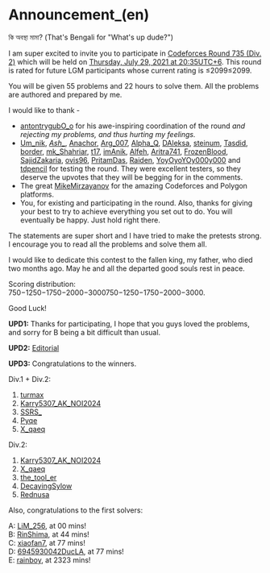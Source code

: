 # Announcement_(en)

কি অবস্থা মামা? (That's Bengali for "What's up dude?")

I am super excited to invite you to participate in [Codeforces Round 735 (Div. 2)](https://codeforces.com/contest/1554 "Codeforces Round 735 (Div. 2)") which will be held on [Thursday, July 29, 2021 at 20:35UTC+6](https://codeforces.com/https://www.timeanddate.com/worldclock/fixedtime.html?day=29&month=7&year=2021&hour=17&min=35&sec=0&p1=166). This round is rated for future LGM participants whose current rating is ≤2099≤2099.

You will be given 55 problems and 22 hours to solve them. All the problems are authored and prepared by me.

I would like to thank -

 * [antontrygubO_o](https://codeforces.com/profile/antontrygubO_o "International Grandmaster antontrygubO_o") for his awe-inspiring coordination of the round  *and rejecting my problems, and thus hurting my feelings.*
* [Um_nik](https://codeforces.com/profile/Um_nik "Legendary Grandmaster Um_nik"), [_Ash__](https://codeforces.com/profile/_Ash__ "International Master _Ash__"), [Anachor](https://codeforces.com/profile/Anachor "Grandmaster Anachor"), [Arg_007](https://codeforces.com/profile/Arg_007 "Grandmaster Arg_007"), [Alpha_Q](https://codeforces.com/profile/Alpha_Q "Grandmaster Alpha_Q"), [DAleksa](https://codeforces.com/profile/DAleksa "Expert DAleksa"), [steinum](https://codeforces.com/profile/steinum "Expert steinum"), [Tasdid](https://codeforces.com/profile/Tasdid "Candidate Master Tasdid"), [border](https://codeforces.com/profile/border "Expert border"), [mk_Shahriar](https://codeforces.com/profile/mk_Shahriar "Expert mk_Shahriar"), [t17](https://codeforces.com/profile/t17 "Expert t17"), [imAnik](https://codeforces.com/profile/imAnik "Master imAnik"), [Alfeh](https://codeforces.com/profile/Alfeh "Expert Alfeh"), [Aritra741](https://codeforces.com/profile/Aritra741 "Expert Aritra741"), [FrozenBlood](https://codeforces.com/profile/FrozenBlood "Master FrozenBlood"), [SajidZakaria](https://codeforces.com/profile/SajidZakaria "Candidate Master SajidZakaria"), [ovis96](https://codeforces.com/profile/ovis96 "Master ovis96"), [PritamDas](https://codeforces.com/profile/PritamDas "Expert PritamDas"), [Raiden](https://codeforces.com/profile/Raiden "Master Raiden"), [YoyOyoYOy000y000](https://codeforces.com/profile/YoyOyoYOy000y000 "Expert YoyOyoYOy000y000") and [tdpencil](https://codeforces.com/profile/tdpencil "Pupil tdpencil") for testing the round. They were excellent testers, so they deserve the upvotes that they will be begging for in the comments.
* The great [MikeMirzayanov](https://codeforces.com/profile/MikeMirzayanov "Headquarters, MikeMirzayanov") for the amazing Codeforces and Polygon platforms.
* You, for existing and participating in the round. Also, thanks for giving your best to try to achieve everything you set out to do. You will eventually be happy. Just hold right there.

The statements are super short and I have tried to make the pretests strong. I encourage you to read all the problems and solve them all.

I would like to dedicate this contest to the fallen king, my father, who died two months ago. May he and all the departed good souls rest in peace.

Scoring distribution: 750−1250−1750−2000−3000750−1250−1750−2000−3000.

Good Luck!

**UPD1:** Thanks for participating, I hope that you guys loved the problems, and sorry for B being a bit difficult than usual. 

**UPD2:** [Editorial](Tutorial_(en).md)

**UPD3:** Congratulations to the winners.

Div.1 + Div.2:

 1. [turmax](https://codeforces.com/profile/turmax "International Grandmaster turmax")
2. [Karry5307_AK_NOI2024](https://codeforces.com/profile/Karry5307_AK_NOI2024 "Unrated, Karry5307_AK_NOI2024")
3. [SSRS_](https://codeforces.com/profile/SSRS_ "Legendary Grandmaster SSRS_")
4. [Pyqe](https://codeforces.com/profile/Pyqe "International Grandmaster Pyqe")
5. [X_qaeq](https://codeforces.com/profile/X_qaeq "Expert X_qaeq")

Div.2: 

 1. [Karry5307_AK_NOI2024](https://codeforces.com/profile/Karry5307_AK_NOI2024 "Unrated, Karry5307_AK_NOI2024")
2. [X_qaeq](https://codeforces.com/profile/X_qaeq "Expert X_qaeq")
3. [the_tool_er](https://codeforces.com/profile/the_tool_er "Candidate Master the_tool_er")
4. [DecayingSylow](https://codeforces.com/profile/DecayingSylow "Candidate Master DecayingSylow")
5. [Rednusa](https://codeforces.com/profile/Rednusa "Unrated, Rednusa")

Also, congratulations to the first solvers:

A: [LiM_256](https://codeforces.com/profile/LiM_256 "Candidate Master LiM_256"), at 00 mins!   
 B: [RinShima](https://codeforces.com/profile/RinShima "Candidate Master RinShima"), at 44 mins!   
 C: [xiaofan7](https://codeforces.com/profile/xiaofan7 "Master xiaofan7"), at 77 mins!   
 D: [6945930042DucLA](https://codeforces.com/profile/6945930042DucLA "Specialist 6945930042DucLA"), at 77 mins!   
 E: [rainboy](https://codeforces.com/profile/rainboy "Expert rainboy"), at 2323 mins!

